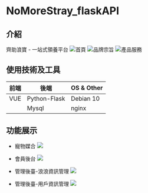 # NoMoreStray_flaskAPI

## 介紹
齊助浪寶 - 一站式領養平台
![首頁](https://i.imgur.com/VZYpQZQ.png)
![品牌宗旨](https://i.imgur.com/8tGAo4w.png)
![產品服務](https://i.imgur.com/e6TFV7q.png)


## 使用技術及工具


| 前端 | 後端 | OS & Other |
| -------- | -------- | -------- |
|VUE   | Python-Flask     | Debian 10|
|      | Mysql    | nginx|

## 功能展示

* 寵物媒合
![](https://i.imgur.com/vSzxW6s.png)

* 會員後台
![](https://i.imgur.com/eCVyA1l.png)

* 管理後臺-浪浪資訊管理
![](https://i.imgur.com/vJ66Whh.png)

* 管理後臺-用戶資訊管理
![](https://i.imgur.com/U9eDkYx.png)
